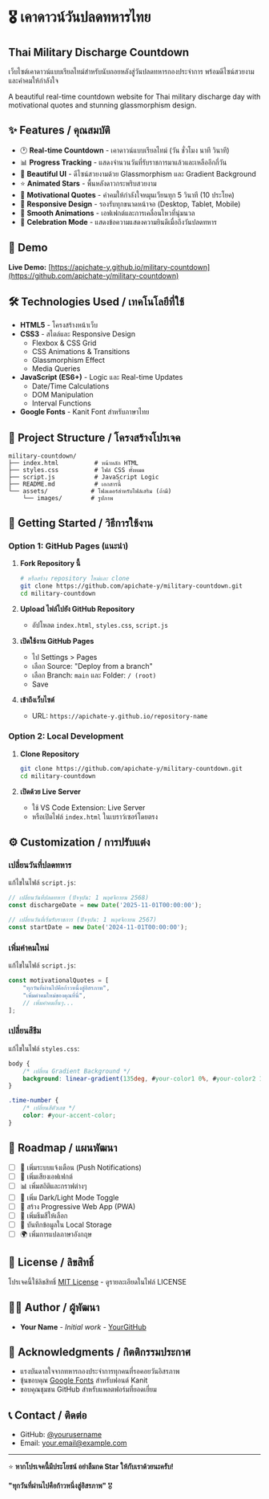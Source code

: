 # 🎖️ เคาดาวน์วันปลดทหารไทย
## Thai Military Discharge Countdown

เว็บไซต์เคาดาวน์แบบเรียลไทม์สำหรับนับถอยหลังสู่วันปลดทหารกองประจำการ พร้อมดีไซน์สวยงามและคำคมให้กำลังใจ

A beautiful real-time countdown website for Thai military discharge day with motivational quotes and stunning glassmorphism design.

## ✨ Features / คุณสมบัติ

- 🕐 **Real-time Countdown** - เคาดาวน์แบบเรียลไทม์ (วัน ชั่วโมง นาที วินาที)
- 📊 **Progress Tracking** - แสดงจำนวนวันที่รับราชการมาแล้วและเหลืออีกกี่วัน
- 💫 **Beautiful UI** - ดีไซน์สวยงามด้วย Glassmorphism และ Gradient Background
- ⭐ **Animated Stars** - พื้นหลังดาวกระพริบสวยงาม
- 💬 **Motivational Quotes** - คำคมให้กำลังใจหมุนเวียนทุก 5 วินาที (10 ประโยค)
- 📱 **Responsive Design** - รองรับทุกขนาดหน้าจอ (Desktop, Tablet, Mobile)
- 🎨 **Smooth Animations** - เอฟเฟกต์และการเคลื่อนไหวที่นุ่มนวล
- 🎉 **Celebration Mode** - แสดงข้อความแสดงความยินดีเมื่อถึงวันปลดทหาร

## 🚀 Demo

**Live Demo:** [https://apichate-y.github.io/military-countdown](https://github.com/apichate-y/military-countdown)

## 🛠️ Technologies Used / เทคโนโลยีที่ใช้

- **HTML5** - โครงสร้างหน้าเว็บ
- **CSS3** - สไตล์และ Responsive Design
  - Flexbox & CSS Grid
  - CSS Animations & Transitions
  - Glassmorphism Effect
  - Media Queries
- **JavaScript (ES6+)** - Logic และ Real-time Updates
  - Date/Time Calculations
  - DOM Manipulation
  - Interval Functions
- **Google Fonts** - Kanit Font สำหรับภาษาไทย

## 📁 Project Structure / โครงสร้างโปรเจค

```
military-countdown/
├── index.html          # หน้าหลัก HTML
├── styles.css          # ไฟล์ CSS ทั้งหมด
├── script.js           # JavaScript Logic
├── README.md           # เอกสารนี้
└── assets/            # โฟลเดอร์สำหรับไฟล์เสริม (ถ้ามี)
    └── images/        # รูปภาพ
```

## 🚀 Getting Started / วิธีการใช้งาน

### Option 1: GitHub Pages (แนะนำ)

1. **Fork Repository นี้**
   ```bash
   # หรือสร้าง repository ใหม่และ clone
   git clone https://github.com/apichate-y/military-countdown.git
   cd military-countdown
   ```

2. **Upload ไฟล์ไปยัง GitHub Repository**
   - อัปโหลด `index.html`, `styles.css`, `script.js`

3. **เปิดใช้งาน GitHub Pages**
   - ไป Settings > Pages
   - เลือก Source: "Deploy from a branch"
   - เลือก Branch: `main` และ Folder: `/ (root)`
   - Save

4. **เข้าถึงเว็บไซต์**
   - URL: `https://apichate-y.github.io/repository-name`

### Option 2: Local Development

1. **Clone Repository**
   ```bash
   git clone https://github.com/apichate-y/military-countdown.git
   cd military-countdown
   ```

2. **เปิดด้วย Live Server**
   - ใช้ VS Code Extension: Live Server
   - หรือเปิดไฟล์ `index.html` ในเบราว์เซอร์โดยตรง

## ⚙️ Customization / การปรับแต่ง

### เปลี่ยนวันที่ปลดทหาร

แก้ไขในไฟล์ `script.js`:

```javascript
// เปลี่ยนวันที่ปลดทหาร (ปัจจุบัน: 1 พฤศจิกายน 2568)
const dischargeDate = new Date('2025-11-01T00:00:00');

// เปลี่ยนวันที่เริ่มรับราชการ (ปัจจุบัน: 1 พฤศจิกายน 2567)
const startDate = new Date('2024-11-01T00:00:00');
```

### เพิ่มคำคมใหม่

แก้ไขในไฟล์ `script.js`:

```javascript
const motivationalQuotes = [
    "ทุกวันที่ผ่านไปคือก้าวหนึ่งสู่อิสรภาพ",
    "เพิ่มคำคมใหม่ของคุณที่นี่",
    // เพิ่มคำคมอื่นๆ...
];
```

### เปลี่ยนสีธีม

แก้ไขในไฟล์ `styles.css`:

```css
body {
    /* เปลี่ยน Gradient Background */
    background: linear-gradient(135deg, #your-color1 0%, #your-color2 100%);
}

.time-number {
    /* เปลี่ยนสีตัวเลข */
    color: #your-accent-color;
}
```

## 🎯 Roadmap / แผนพัฒนา

- [ ] 🔔 เพิ่มระบบแจ้งเตือน (Push Notifications)
- [ ] 🎵 เพิ่มเสียงเอฟเฟกต์
- [ ] 📊 เพิ่มสถิติและกราฟต่างๆ
- [ ] 🌙 เพิ่ม Dark/Light Mode Toggle
- [ ] 📱 สร้าง Progressive Web App (PWA)
- [ ] 🎨 เพิ่มธีมสีให้เลือก
- [ ] 💾 บันทึกข้อมูลใน Local Storage
- [ ] 🌍 เพิ่มการแปลภาษาอังกฤษ

## 📝 License / ลิขสิทธิ์

โปรเจคนี้ใช้ลิขสิทธิ์ [MIT License](LICENSE) - ดูรายละเอียดในไฟล์ LICENSE

## 👨‍💻 Author / ผู้พัฒนา

- **Your Name** - *Initial work* - [YourGitHub](https://github.com/apichate-y)

## 🙏 Acknowledgments / กิตติกรรมประกาศ

- แรงบันดาลใจจากทหารกองประจำการทุกคนที่รอคอยวันอิสรภาพ
- ขุ้นขอบคุณ [Google Fonts](https://fonts.google.com/) สำหรับฟอนต์ Kanit
- ขอบคุณชุมชน GitHub สำหรับแพลตฟอร์มที่ยอดเยี่ยม

## 📞 Contact / ติดต่อ

- GitHub: [@yourusername](https://github.com/apichate-y)
- Email: your.email@example.com

---

⭐ **หากโปรเจคนี้มีประโยชน์ อย่าลืมกด Star ให้กับเราด้วยนะครับ!**

**"ทุกวันที่ผ่านไปคือก้าวหนึ่งสู่อิสรภาพ"** 🎖️